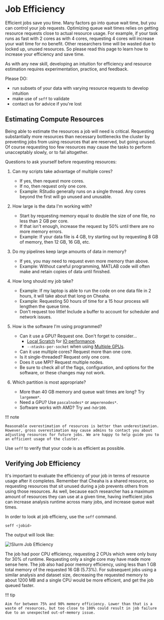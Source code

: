 # Job Efficiency

Efficient jobs save you time. Many factors go into queue wait time, but you can control your job requests. Optimizing queue wait times relies on getting resource requests close to actual resource usage. For example, if your task runs as fast with 2 cores as with 4 cores, requesting 4 cores will increase your wait time for no benefit. Other researchers time will be wasted due to locked up, unused resources. So please read this page to learn how to increase your efficiency and save time.

As with any new skill, developing an intuition for efficiency and resource estimation requires experimentation, practice, and feedback.

Please DO:

- run subsets of your data with varying resource requests to develop intuition
- make use of `seff` to validate
- contact us for advice if you're lost

## Estimating Compute Resources

Being able to estimate the resources a job will need is critical. Requesting substantially more resources than necessary bottlenecks the cluster by preventing jobs from using resources that are reserved, but going unused. Of course requesting too few resources may cause the tasks to perform unacceptably slowly, or to fail altogether.

Questions to ask yourself before requesting resources:

1. Can my scripts take advantage of multiple cores?

    - If yes, then request more cores.
    - If no, then request only one core.
    - Example: RStudio generally runs on a single thread. Any cores beyond the first will go unused and unusable.

1. How large is the data I'm working with?

    - Start by requesting memory equal to double the size of one file, no less than 2 GB per core.
    - If that isn't enough, increase the request by 50% until there are no more memory errors.
    - Example: If your data file is 4 GB, try starting out by requesting 8 GB of memory, then 12 GB, 16 GB, etc.

1. Do my pipelines keep large amounts of data in memory?

    - If yes, you may need to request even more memory than above.
    - Example: Without careful programming, MATLAB code will often make and retain copies of data until finished.

1. How long should my job take?

    - Example: If my laptop is able to run the code on one data file in 2 hours, it will take about that long on Cheaha.
    - Example: Requesting 50 hours of time for a 15 hour process will lengthen the queue time.
    - Don't request too little! Include a buffer to account for scheduler and network issues.

1. How is the software I'm using programmed?

    - Can it use a GPU? Request one. Don't forget to consider...
        - [Local Scratch](../data_management/cheaha_storage_gpfs/local_scratch.md) for [IO performance](../cheaha/slurm/gpu.md#ensuring-io-performance-with-a100-gpus).
        - `--ntasks-per-socket` when using [Multiple GPUs](../cheaha/slurm/gpu.md#using-multiple-gpus).
    - Can it use multiple cores? Request more than one core.
    - Is it single-threaded? Request only one core.
    - Does it use MPI? Request multiple nodes.
    - Be sure to check all of the flags, configuration, and options for the software, or these changes may not work.

1. Which partition is most appropriate?

    - More than 40 GB memory and queue wait times are long? Try `largemem*`.
    - Need a GPU? Use `pascalnodes*` or `amperenodes*`.
    - Software works with AMD? Try `amd-hdr100`.

<!-- markdownlint-disable MD046 -->
!!! note

    Reasonable overestimation of resources is better than underestimation. However, gross overestimation may cause admins to contact you about adjusting resources for future jobs. We are happy to help guide you to an efficient usage of the cluster.
<!-- markdownlint-enable MD046 -->

Use `seff` to verify that your code is as efficient as possible.

## Verifying Job Efficiency

It's important to evaluate the efficiency of your job in terms of resource usage after it completes. Remember that Cheaha is a shared resource, so requesting resources that sit unused during a job prevents others from using those resources. As well, because each researcher has a maximum amount of resources they can use at a given time, having inefficient jobs can increase analysis runtime across many jobs, and increase queue wait times.

In order to look at job efficieny, use the `seff` command.

```bash
seff <jobid>
```

The output will look like:

![!Slurm Job Efficiency](./images/seff_output.png)

The job had poor CPU efficiency, requesting 2 CPUs which were only busy for 30% of runtime. Requesting only a single core may have made more sense here. The job also had poor memory efficiency, using less than 1 GB total memory of the requested 16 GB (5.73%). For subsequent jobs using a similar analysis and dataset size, decreasing the requested memory to about 1200 MB and a single CPU would be more efficient, and get the job queued faster.

<!-- markdownlint-disable MD046 -->
!!! tip

    Aim for between 75% and 90% memory efficiency. Lower than that is a waste of resources, but too close to 100% could result in job failure due to an unexpected out-of-memory issue.
<!-- markdownlint-enable MD046 -->
